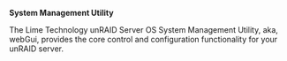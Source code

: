 **System Management Utility**

The Lime Technology unRAID Server OS System Management Utility, aka,
webGui, provides the core control and configuration functionality for
your unRAID server.
